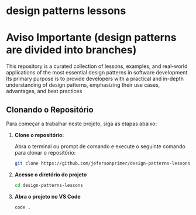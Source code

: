 # design patterns lessons

 # Aviso Importante (design patterns are divided into branches)

This repository is a curated collection of lessons, examples, and real-world applications of the most essential design patterns in software development. Its primary purpose is to provide developers with a practical and in-depth understanding of design patterns, emphasizing their use cases, advantages, and best practices


## Clonando o Repositório

Para começar a trabalhar neste projeto, siga as etapas abaixo:

1. **Clone o repositório:**

   Abra o terminal ou prompt de comando e execute o seguinte comando para clonar o repositório:

   ```bash
   git clone https://github.com/jefersonprimer/design-patterns-lessons.git

2. **Acesse o diretório do projeto**
    ```bash
   cd design-patterns-lessons
    
3. **Abra o projeto no VS Code**
      ```bash
   code .
